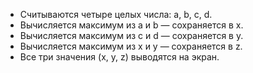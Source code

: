 - Считываются четыре целых числа: a, b, c, d.
- Вычисляется максимум из a и b — сохраняется в x.
- Вычисляется максимум из c и d — сохраняется в y.
- Вычисляется максимум из x и y — сохраняется в z.
- Все три значения (x, y, z) выводятся на экран.